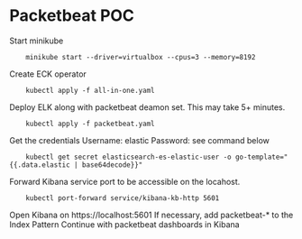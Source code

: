 # Packetbeat POC 
Start minikube
```
    minikube start --driver=virtualbox --cpus=3 --memory=8192
```
Create ECK operator
```
    kubectl apply -f all-in-one.yaml
```
Deploy ELK along with packetbeat deamon set. This may take 5+ minutes.
```
    kubectl apply -f packetbeat.yaml
```
Get the credentials
Username: elastic
Password: see command below
```
    kubectl get secret elasticsearch-es-elastic-user -o go-template="{{.data.elastic | base64decode}}"
```
Forward Kibana service port to be accessible on the locahost. 
```
    kubectl port-forward service/kibana-kb-http 5601
```
Open Kibana on https://localhost:5601
If necessary, add packetbeat-* to the Index Pattern 
Continue with packetbeat dashboards in Kibana